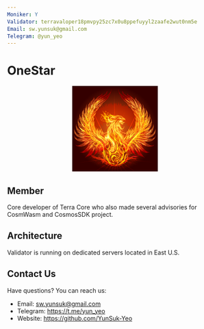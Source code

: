 ```yaml
---
Moniker: Y
Validator: terravaloper18pmvpy25zc7x0u8ppefuyyl2zaafe2wut0nm5e
Email: sw.yunsuk@gmail.com
Telegram: @yun_yeo
---
```


# OneStar
<p align="center">
  <img src="Y-logo.png" width="200" height="200">
</p>

## Member

Core developer of Terra Core who also made several advisories for CosmWasm and CosmosSDK project.

## Architecture

Validator is running on dedicated servers located in East U.S.

## Contact Us

Have questions? You can reach us:

- Email: sw.yunsuk@gmail.com
- Telegram: https://t.me/yun_yeo
- Website: https://github.com/YunSuk-Yeo
